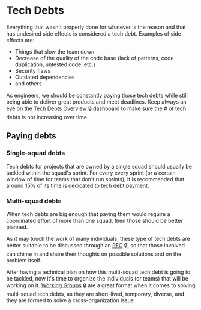 # Tech Debts

Everything that wasn't properly done for whatever is the reason and that has undesired side effects is considered a tech debt. Examples of side effects are:
- Things that slow the team down
- Decrease of the quality of the code base (lack of patterns, code duplication, untested code, etc.)
- Security flaws
- Outdated dependencies
- and others

As engineers, we should be constantly paying those tech debts while still being able to deliver great products and meet deadlines. Keep always an eye on the [Tech Debts Overview](https://loadsmart.atlassian.net/secure/Dashboard.jspa?selectPageId=10611) 🔒 dashboard to make sure the # of tech debts is not increasing over time.

## Paying debts

### Single-squad debts

Tech debts for projects that are owned by a single squad should usually be tackled within the squad's sprint. For every every sprint (or a certain window of time for teams that don't run sprints), it is recommended that around 15% of its time is dedicated to tech debt payment.

### Multi-squad debts

When tech debts are big enough that paying them would require a coordinated effort of more than one squad, then those should be better planned.

As it may touch the work of many individuals, these type of tech debts are better suitable to be discussed through an [RFC](https://github.com/loadsmart/rfcs) 🔒, so that those involved can chime in and share their thoughts on possible solutions and on the problem itself.

<!-- TODO: Link the Working Group reference in this repo when it's done -->
After having a technical plan on how this multi-squad tech debt is going to be tackled, now it's time to organize the individuals (or teams) that will be working on it. [Working Groups](https://loadsmart.atlassian.net/wiki/spaces/engineering/pages/1878130703/Working+Groups) 🔒 are a great format when it comes to solving multi-squad tech debts, as they are short-lived, temporary, diverse, and they are formed to solve a cross-organization issue.